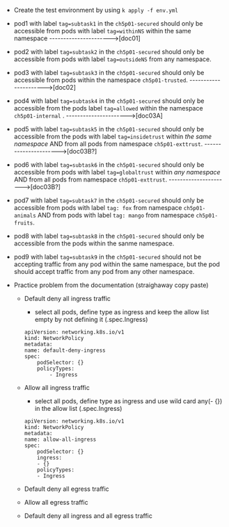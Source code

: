 - Create the test environment by using `k apply -f env.yml`

- pod1 with label `tag=subtask1` in the `ch5p01-secured` should only be accessible from pods with label `tag=withinNS` within the same namespace  ---------------------->[doc01]
- pod2 with label `tag=subtask2` in the `ch5p01-secured` should only be accessible from pods with label `tag=outsideNS` from any namespace.
- pod3 with label `tag=subtask3` in the `ch5p01-secured` should only be accessible from pods within the namespace `ch5p01-trusted`. ---------------------->[doc02]
- pod4 with label `tag=subtask4` in the `ch5p01-secured` should only be accessible from the pods label `tag=allowed` within the namespace `ch5p01-internal` .  ---------------------->[doc03A]
- pod5 with label `tag=subtask5` in the `ch5p01-secured` should only be accessible from the pods with label `tag=insidetrust` within *the same namespace* AND from all pods from namespace `ch5p01-exttrust`.  ---------------------->[doc03B?]
- pod6 with label `tag=subtask6` in the `ch5p01-secured` should only be accessible from pods with label `tag=globaltrust` within *any namespace*  AND from all pods from namespace `ch5p01-exttrust`.  ---------------------->[doc03B?]
- pod7 with label `tag=subtask7` in the `ch5p01-secured` should only be accessible from pods with label `tag: fox` from namespace `ch5p01-animals` AND from pods with label `tag: mango` from namespace `ch5p01-fruits`.
- pod8 with label `tag=subtask8` in the `ch5p01-secured` should only be accessible from the pods within the sanme namespace.
- pod9 with label `tag=subtask9` in the `ch5p01-secured` should not be accepting traffic from any pod within the same namespace, but the pod should accept traffic from any pod from any other namespace.

- Practice problem from the documentation (straighaway copy paste)
    - Default deny all ingress traffic
        - select all pods, define type as ingress and keep the allow list empty by not defining it (.spec.Ingress)
        ```
        apiVersion: networking.k8s.io/v1
        kind: NetworkPolicy
        metadata:
        name: default-deny-ingress
        spec:
            podSelector: {}
            policyTypes:
                - Ingress
        ```
    
    - Allow all ingress traffic
        - select all pods, define type as ingress and use wild card any(- {})  in the allow list (.spec.Ingress)
        ```
        apiVersion: networking.k8s.io/v1
        kind: NetworkPolicy
        metadata:
        name: allow-all-ingress
        spec:
            podSelector: {}
            ingress:
            - {}
            policyTypes:
            - Ingress
        ```
    - Default deny all egress traffic
    - Allow all egress traffic
    - Default deny all ingress and all egress traffic 